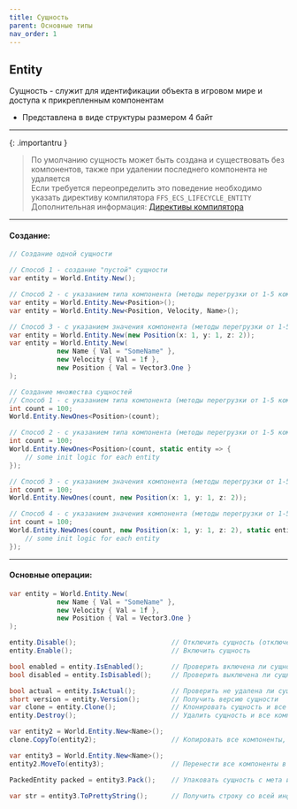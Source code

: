 ```yaml
---
title: Сущность
parent: Основные типы
nav_order: 1
---
```


## Entity
Сущность - служит для идентификации объекта в игровом мире и доступа к прикрепленным компонентам
- Представлена в виде структуры размером 4 байт

___

{: .importantru }
> По умолчанию сущность может быть создана и существовать без компонентов, также при удалении последнего компонента не удаляется  
> Если требуется переопределить это поведение необходимо указать директиву компилятора `FFS_ECS_LIFECYCLE_ENTITY`  
> Дополнительная информация: [Директивы компилятора](../additional-features/compilerdirectives.md)

___

#### Создание:
```csharp
// Создание одной сущности

// Способ 1 - создание "пустой" сущности
var entity = World.Entity.New();

// Способ 2 - с указанием типа компонента (методы перегрузки от 1-5 компонентов)
var entity = World.Entity.New<Position>();
var entity = World.Entity.New<Position, Velocity, Name>();

// Способ 3 - с указанием значения компонента (методы перегрузки от 1-5 компонентов)
var entity = World.Entity.New(new Position(x: 1, y: 1, z: 2));
var entity = World.Entity.New(
            new Name { Val = "SomeName" },
            new Velocity { Val = 1f },
            new Position { Val = Vector3.One }
);

// Создание множества сущностей
// Способ 1 - с указанием типа компонента (методы перегрузки от 1-5 компонентов)
int count = 100;
World.Entity.NewOnes<Position>(count);

// Способ 2 - с указанием типа компонента (методы перегрузки от 1-5 компонентов) + делегата инициализации каждой сущности
int count = 100;
World.Entity.NewOnes<Position>(count, static entity => {
    // some init logic for each entity
});

// Способ 3 - с указанием значения компонента (методы перегрузки от 1-5 компонентов)
int count = 100;
World.Entity.NewOnes(count, new Position(x: 1, y: 1, z: 2));

// Способ 4 - с указанием значения компонента (методы перегрузки от 1-5 компонентов) + делегата инициализации каждой сущности
int count = 100;
World.Entity.NewOnes(count, new Position(x: 1, y: 1, z: 2), static entity => {
    // some init logic for each entity
});
```
___

#### Основные операции:
```csharp
var entity = World.Entity.New(
            new Name { Val = "SomeName" },
            new Velocity { Val = 1f },
            new Position { Val = Vector3.One }
);

entity.Disable();                        // Отключить сущность (отключенная сущность по умолчанию не находится при запросах (смотри Query))
entity.Enable();                         // Включить сущность

bool enabled = entity.IsEnabled();       // Проверить включена ли сущность в мире
bool disabled = entity.IsDisabled();     // Проверить выключена ли сущность в мире

bool actual = entity.IsActual();         // Проверить не удалена ли сущность в мире
short version = entity.Version();        // Получить версию сущности
var clone = entity.Clone();              // Клонировать сущность и все компоненты, теги, маски
entity.Destroy();                        // Удалить сущность и все компоненты, теги, маски

var entity2 = World.Entity.New<Name>();
clone.CopyTo(entity2);                   // Копировать все компоненты, теги, маски в указанную сущность

var entity3 = World.Entity.New<Name>();
entity2.MoveTo(entity3);                 // Перенести все компоненты в указанную сущность и удалить текущую

PackedEntity packed = entity3.Pack();    // Упаковать сущность с мета информацией о версии для передачи

var str = entity3.ToPrettyString();      // Получить строку со всей информацией о сущности
```